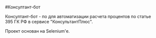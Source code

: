 #Консултант-бот

Консултант-бот - по для автоматизации расчета процентов по статье 395 ГК РФ в сервисе "КонсультантПлюс".

Проект основан на Selenium'е.
